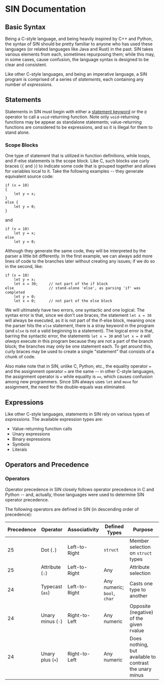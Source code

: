 # SIN Documentation

## Basic Syntax

Being a C-style language, and being heavily inspired by C++ and Python, the syntax of SIN should be pretty familiar to anyone who has used these languages (or related languages like Java and Rust) in the past. SIN takes various elements from each, sometimes repurposing them; while this may, in some cases, cause confusion, the language syntax is designed to be clear and consistent.

Like other C-style languages, and being an imperative language, a SIN program is comprised of a series of *statements*, each containing any number of *expressions*.

## Statements

Statements in SIN must begin with either a [statement keyword](Language%20Keywords.md) or the `@` operator to call a `void`-returning function. Note only `void`-returning functions may be appear as standalone statements; value-returning functions are considered to be expressions, and so it is illegal for them to stand alone.

### Scope Blocks

One type of statement that is utilized in function definitions, while loops, and if-else statements is the scope block. Like C, such blocks use curly braces (`{` and `}`) to indicate some code that is grouped together and allows for variables local to it. Take the following examples -- they generate equivalent source code:

    if (x = 10)
    {
        let y = x;
    }
    else {
        let y = 0;
    }

and

    if (x = 10)
        let y = x;
    else
        let y = 0;

Although they generate the same code, they will be interpreted by the parser a little bit differently. In the first example, we can always add more lines of code to the branches later without creating any issues; if we do so in the second, like:

    if (x = 10)
        let y = x;
        let x = 30;     // not part of the if block
    else                // stand-alone 'else', as parsing 'if' was completed
        let y = 0;
        let x = 0;      // not part of the else block

We will ultimately have two errors, one syntactic and one logical. The syntax error is that, since we don't use braces, the statement `let x = 30` will always be executed, as it is not part of the if-else block, meaning once the parser hits the `else` statement, there is a stray keyword in the program (and `else` is not a valid beginning to a statement). The logical error is that, barring the syntactic error, the statements `let x = 30` and `let x = 0` will *always* execute in this program because they are not a part of the branch block; the branches may only be one statement each. To get around this, curly braces may be used to create a single "statement" that consists of a chunk of code.

Also make note that in SIN, unlike C, Python, etc., the equality operator `=` and the assignment operator `=` are the same -- in other C-style languages, the assignment operator is `=` while equality is `==`, which causes confusion among new programmers. Since SIN always uses `let` and `move` for assignment, the need for the double-equals was eliminated.

## Expressions

Like other C-style languages, statements in SIN rely on various types of *expressions.* The available expression types are:

* Value-returning function calls
* Unary expressions
* Binary expressions
* Symbols
* Literals

## Operators and Precedence

### Operators

Operator precedence in SIN closely follows operator precedence in C and Python -- and, actually, those languages were used to determine SIN operator precedence.

The following operators are defined in SIN (in descending order of precedence):

| Precedence | Operator | Associativity | Defined Types | Purpose |
| ---------- | -------- | ------------- | ------------- | ------- |
| 25 | Dot (`.`) | Left-to-Right | `struct` | Member selection on `struct` types |
| 25 | Attribute (`:`) | Left-to-Right | Any | Attribute selection |
| 24 | Typecast (`as`) | Left-to-Right | Any numeric; `bool`, `char` | Casts one type to another |
| 24 | Unary minus (`-`) | Right-to-Left | Any numeric | Opposite (negative) of the given rvalue |
| 24 | Unary plus (`+`) | Right-to-Left | Any numeric | Does nothing, but available to contrast the unary minus |

